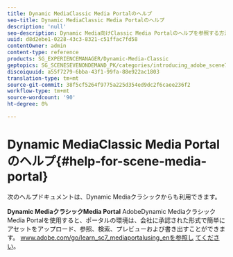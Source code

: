 ```yaml
---
title: Dynamic MediaClassic Media Portalのヘルプ
seo-title: Dynamic MediaClassic Media Portalのヘルプ
description: 'null'
seo-description: Dynamic Media向けClassic Media Portalのヘルプを参照する方法を説明します。
uuid: d8d2ebe1-0228-43c3-8321-c51ffac7fd58
contentOwner: admin
content-type: reference
products: SG_EXPERIENCEMANAGER/Dynamic-Media-Classic
geptopics: SG_SCENESEVENONDEMAND_PK/categories/introducing_adobe_scene7
discoiquuid: a55f7279-6bba-43f1-99fa-88e922ac1803
translation-type: tm+mt
source-git-commit: 38f5cf5264f9775a225d354ed9dc2f6caee236f2
workflow-type: tm+mt
source-wordcount: '90'
ht-degree: 0%

---
```



# Dynamic MediaClassic Media Portalのヘルプ{#help-for-scene-media-portal}

次のヘルプドキュメントは、Dynamic Mediaクラシックからも利用できます。

**Dynamic MediaクラシックMedia Portal** AdobeDynamic MediaクラシックMedia Portalを使用すると、ポータルの環境は、会社に承認された形式で簡単にアセットをアップロード、参照、検索、プレビューおよび書き出すことができます。 www.adobe.com/go/learn_sc7_mediaportalusing_enを参照し [てください](https://www.adobe.com/go/learn_sc7_mediaportalusing_en)。
